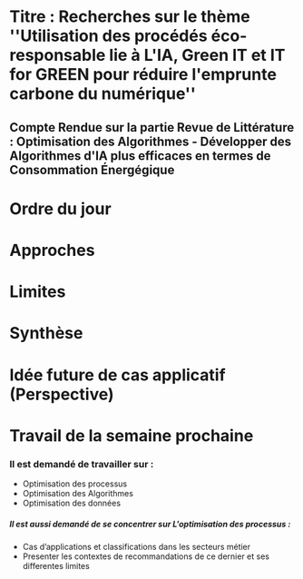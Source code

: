 # Titre : Recherches sur le thème ''Utilisation des procédés éco-responsable lie à L'IA, Green IT et IT for GREEN pour réduire l'emprunte carbone du numérique''
## Compte Rendue sur la partie Revue de Littérature : Optimisation des Algorithmes - Développer des Algorithmes d'IA plus efficaces en termes de Consommation Énergégique

# Ordre du jour

# Approches

# Limites

# Synthèse

# Idée future de cas applicatif (Perspective)

# Travail de la semaine prochaine
### Il est demandé de travailler sur :
* Optimisation des processus
* Optimisation des Algorithmes
* Optimisation des données
##### Il est aussi demandé de se concentrer sur L'optimisation des processus :
* Cas d’applications et classifications dans les secteurs métier
* Presenter les contextes de recommandations de ce dernier et ses differentes limites 






